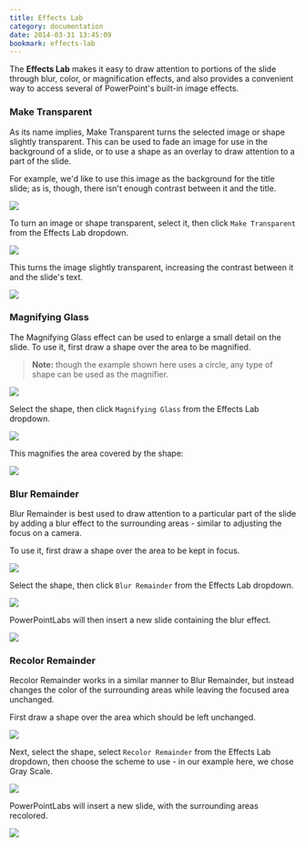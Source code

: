 ```yaml
---
title: Effects Lab
category: documentation
date: 2014-03-31 13:45:09
bookmark: effects-lab
---
```


The **Effects Lab** makes it easy to draw attention to portions of the slide through blur, color, or magnification effects, and also provides a convenient way to access several of PowerPoint's built-in image effects.

### Make Transparent

As its name implies, Make Transparent turns the selected image or shape slightly transparent. This can be used to fade an image for use in the background of a slide, or to use a shape as an overlay to draw attention to a part of the slide.

For example, we'd like to use this image as the background for the title slide; as is, though, there isn't enough contrast between it and the title.

<img class="box-shadow" src="./img/docs/effects-lab-1.png">

To turn an image or shape transparent, select it, then click `Make Transparent` from the Effects Lab dropdown.

<img class="box-shadow" src="./img/docs/effects-lab-2.png">

This turns the image slightly transparent, increasing the contrast between it and the slide's text.

<img class="box-shadow" src="./img/docs/effects-lab-3.png">

### Magnifying Glass

The Magnifying Glass effect can be used to enlarge a small detail on the slide. To use it, first draw a shape over the area to be magnified.

> **Note:** though the example shown here uses a circle, any type of shape can be used as the magnifier.

<img class="box-shadow" src="./img/docs/effects-lab-4.png">

Select the shape, then click `Magnifying Glass` from the Effects Lab dropdown.

<img class="box-shadow" src="./img/docs/effects-lab-5.png">

This magnifies the area covered by the shape:

<img class="box-shadow" src="./img/docs/effects-lab-6.png">

### Blur Remainder

Blur Remainder is best used to draw attention to a particular part of the slide by adding a blur effect to the surrounding areas - similar to adjusting the focus on a camera.

To use it, first draw a shape over the area to be kept in focus.

<img class="box-shadow" src="./img/docs/effects-lab-7.png">

Select the shape, then click `Blur Remainder` from the Effects Lab dropdown.

<img class="box-shadow" src="./img/docs/effects-lab-8.png">

PowerPointLabs will then insert a new slide containing the blur effect.

<img class="box-shadow" src="./img/docs/effects-lab-9.png">

### Recolor Remainder

Recolor Remainder works in a similar manner to Blur Remainder, but instead changes the color of the surrounding areas while leaving the focused area unchanged.

First draw a shape over the area which should be left unchanged.

<img class="box-shadow" src="./img/docs/effects-lab-7.png">

Next, select the shape, select `Recolor Remainder` from the Effects Lab dropdown, then choose the scheme to use - in our example here, we chose Gray Scale.

<img class="box-shadow" src="./img/docs/effects-lab-10.png">

PowerPointLabs will insert a new slide, with the surrounding areas recolored.

<img class="box-shadow" src="./img/docs/effects-lab-11.png">
